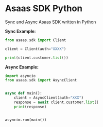 # Asaas SDK Python

Sync and Async Asaas SDK written in Python

**Sync Example:**
```python
from asaas.sdk import Client

client = Client(auth="XXXX")

print(client.customer.list())
```

**Async Example:**

```python
import asyncio
from asaas.sdk import AsyncClient


async def main():
    client = AsyncClient(auth="XXX")
    response = await client.customer.list()
    print(response)


asyncio.run(main())
```
